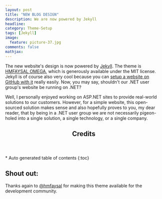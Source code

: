 ```yaml
---
layout: post
title: "NEW BLOG DESIGN"
description: We are now powered by Jekyll
headline: 
category: Theme-Setup
tags: [Jekyll]
image: 
  feature: picture-37.jpg 
comments: false
mathjax: 
---
```

The new website's design is now powered by <a href="http://jekyllrb.com/">Jekyll</a>. The theme is <a href="
https://github.com/hmfaysal/hmfaysal-omega-theme">HMFAYSAL OMEGA</a>, which is generously available under the MIT license. Jekyll is of course also very cool because you can <a href="http://jekyllrb.com/docs/github-pages/">setup a website on GitHub with it</a> really easily. Now, you may say, shouldn't our .NET user group's website be running on .NET? 

Well, I personally enjoyed working on ASP.NET sites to provide real-world solutions to our customers. However, for a simple website, this open-sourced solution makes sense and also hopefully proves to you, my dear reader, that by being in a .NET user group we are not necessarily pigeon-holed into a single solution, a single technology, or a single company. 

<section id="table-of-contents" class="toc">
  <header>
    <h1>Credits</h1>
  </header>
<div id="drawer" markdown="1">
*  Auto generated table of contents
{:toc}
</div>
</section><!-- /#table-of-contents -->

## Shout out:

Thanks again to [@hmfaysal](https://twitter.com/hmfaysal) for making this theme available for the development community.